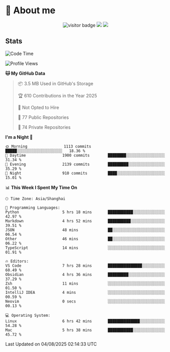 <!-- ![](https://youpai.roccoshi.top/img/20200804214216.png) -->

# 🧐 About me
 
<p align="center">
<img src="https://visitor-badge.laobi.icu/badge?page_id=Lincest.Lincest&title=hits" alt="visitor badge"/>
<a href="mailto:imroccoshi@gmail.com"><img src="https://img.shields.io/badge/gmail-imroccoshi%40gmail.com-red"></a>
<a href="https://blog.roccoshi.top"><img src="https://img.shields.io/badge/blog-roccoshi-green"></a>
</p>

## Stats

<!--START_SECTION:waka-->
![Code Time](http://img.shields.io/badge/Code%20Time-2%2C612%20hrs%2011%20mins-blue)

![Profile Views](http://img.shields.io/badge/Profile%20Views-1-blue)

**🐱 My GitHub Data** 

> 📦 3.5 MB Used in GitHub's Storage 
 > 
> 🏆 610 Contributions in the Year 2025
 > 
> 🚫 Not Opted to Hire
 > 
> 📜 77 Public Repositories 
 > 
> 🔑 74 Private Repositories 
 > 
**I'm a Night 🦉** 

```text
🌞 Morning                1113 commits        █████░░░░░░░░░░░░░░░░░░░░   18.36 % 
🌆 Daytime                1900 commits        ████████░░░░░░░░░░░░░░░░░   31.34 % 
🌃 Evening                2139 commits        █████████░░░░░░░░░░░░░░░░   35.29 % 
🌙 Night                  910 commits         ████░░░░░░░░░░░░░░░░░░░░░   15.01 % 
```


📊 **This Week I Spent My Time On** 

```text
🕑︎ Time Zone: Asia/Shanghai

💬 Programming Languages: 
Python                   5 hrs 18 mins       ███████████░░░░░░░░░░░░░░   42.97 % 
Markdown                 4 hrs 52 mins       ██████████░░░░░░░░░░░░░░░   39.51 % 
JSON                     48 mins             ██░░░░░░░░░░░░░░░░░░░░░░░   06.54 % 
Other                    46 mins             ██░░░░░░░░░░░░░░░░░░░░░░░   06.22 % 
TypeScript               14 mins             ░░░░░░░░░░░░░░░░░░░░░░░░░   01.91 % 

🔥 Editors: 
VS Code                  7 hrs 28 mins       ███████████████░░░░░░░░░░   60.49 % 
Obsidian                 4 hrs 36 mins       █████████░░░░░░░░░░░░░░░░   37.29 % 
Zsh                      11 mins             ░░░░░░░░░░░░░░░░░░░░░░░░░   01.50 % 
IntelliJ IDEA            4 mins              ░░░░░░░░░░░░░░░░░░░░░░░░░   00.59 % 
Neovim                   0 secs              ░░░░░░░░░░░░░░░░░░░░░░░░░   00.13 % 

💻 Operating System: 
Linux                    6 hrs 42 mins       ██████████████░░░░░░░░░░░   54.28 % 
Mac                      5 hrs 38 mins       ███████████░░░░░░░░░░░░░░   45.72 % 
```


 Last Updated on 04/08/2025 02:14:33 UTC
<!--END_SECTION:waka-->


